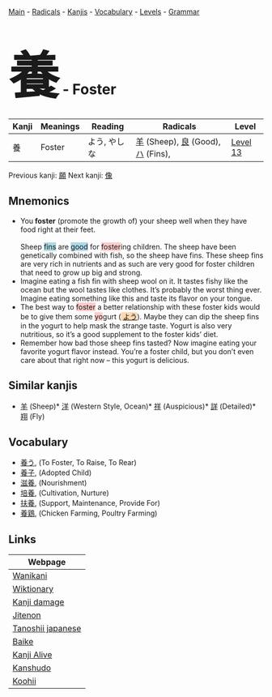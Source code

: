 <style> bigfont {font-size: 100px}</style>
[Main](../index.md) -
[Radicals](../radicals.md) -
[Kanjis](../kanjis.md) -
[Vocabulary](../vocabulary.md) -
[Levels](../levels.md) -
[Grammar](../grammar.md)
# <bigfont> 養</bigfont> - Foster 

| Kanji | Meanings | Reading | Radicals | Level |
| --- | --- | --- | --- | --- |
| 養 | Foster | よう, やしな | [羊](../radicals/羊.md) (Sheep), [良](../radicals/良.md) (Good), [ハ](../radicals/ハ.md) (Fins),  | [Level 13](../levels/wk_level13.md) |

Previous kanji: [願](願.md) Next kanji: [像](像.md) 

## Mnemonics
 * <div><div>You<strong>&nbsp;foster</strong>&nbsp;(promote the growth of) your sheep well when they have food right at their feet.</div></div><div><div><i></i></div></div><br>Sheep <span style="background-color:#ADD8E6"> fins</span> are <span style="background-color:#ADD8E6"> good</span> for <span style="background-color:#ffcccb"> foster</span>ing children. The sheep have been genetically combined with fish, so the sheep have fins. These sheep fins are very rich in nutrients and as such are very good for foster children that need to grow up big and strong.
* Imagine eating a fish fin with sheep wool on it. It tastes fishy like the ocean but the wool tastes like clothes. It’s probably the worst thing ever. Imagine eating something like this and taste its flavor on your tongue.
* The best way to <span style="background-color:#ffcccb"> foster</span> a better relationship with these foster kids would be to give them some <span style="background-color:#ffcccb"> yo</span>gurt (<span style="background-color:#fed8b1"> [よう](https://jisho.org/search/よう)</span>). Maybe they can dip the sheep fins in the yogurt to help mask the strange taste. Yogurt is also very nutritious, so it’s a good supplement to the foster kids’ diet.
* Remember how bad those sheep fins tasted? Now imagine eating your favorite yogurt flavor instead. You’re a foster child, but you don’t even care about that right now – this yogurt is delicious.


## Similar kanjis
 * [羊](羊.md) (Sheep)* [洋](洋.md) (Western Style, Ocean)* [祥](祥.md) (Auspicious)* [詳](詳.md) (Detailed)* [翔](翔.md) (Fly)


## Vocabulary
 * [養う](../vocabulary/養.md), (To Foster, To Raise, To Rear)
* [養子](../vocabulary/養.md), (Adopted Child)
* [滋養](../vocabulary/養.md), (Nourishment)
* [培養](../vocabulary/養.md), (Cultivation, Nurture)
* [扶養](../vocabulary/養.md), (Support, Maintenance, Provide For)
* [養鶏](../vocabulary/養.md), (Chicken Farming, Poultry Farming)



## Links 

| Webpage |
| --- |
| [Wanikani          ](https://www.wanikani.com/kanji/養) |
| [Wiktionary        ](https://en.wiktionary.org/wiki/養) |
| [Kanji damage      ](http://www.kanjidamage.com/kanji/search?utf8=✓&q=養) |
| [Jitenon           ](https://jitenon.com/kanji/養) |
| [Tanoshii japanese ](https://www.tanoshiijapanese.com/dictionary/kanji.cfm?k=養) |
| [Baike             ](https://baike.baidu.com/item/養) |
| [Kanji Alive       ](https://app.kanjialive.com/養) |
| [Kanshudo          ](https://www.kanshudo.com/searchmn?q=養) |
| [Koohii            ](https://kanji.koohii.com/study/kanji/養) |
